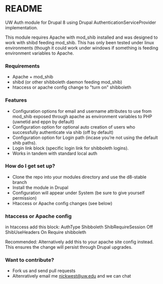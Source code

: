 # README #

UW Auth module for Drupal 8 using Drupal AuthenticationServiceProvider implementation. 

This module requires Apache with mod_shib installed and was designed to work with shibd feeding mod_shib. This has only been tested under linux environments (though it could work under windows if something is feeding environment variables to Apache.

### Requirements ###

* Apache + mod_shib
* shibd (or other shibboleth daemon feeding mod_shib)
* htaccess or apache config change to "turn on" shibboleth


### Features ###

* Configuration options for email and username attributes to use from mod_shib exposed through apache as environment variables to PHP (uwnetid and eppn by default)
* Configuration option for optional auto creation of users who successfully authenticate via shib (off by default)
* Configuration option for Login path (incase you’re not using the default shib paths).
* Login link block (specific login link for shibboleth logins).
* Works in tandem with standard local auth


### How do I get set up? ###

* Clone the repo into your modules directory and use the d8-stable branch
* Install the module in Drupal 
* Configuration will appear under System (be sure to give yourself permission)
* Htaccess or Apache config changes (see below)


### htaccess or Apache config ###

in htaccess add this block:
AuthType Shibboleth
ShibRequireSession Off
ShibUseHeaders On
Require shibboleth

Recommended: Alternatively add this to your apache site config instead. This ensures the change will persist through Drupal upgrades.


### Want to contribute? ###

* Fork us and send pull requests
* Altenratively email me nickwest@uw.edu and we can chat